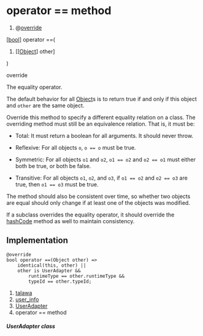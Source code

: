 
<div>

# operator == method

</div>


<div>

1.  @[override](https://api.flutter.dev/flutter/dart-core/override-constant.html)

</div>

[[bool](https://api.flutter.dev/flutter/dart-core/bool-class.html)]
operator ==(

1.  [[[Object](https://api.flutter.dev/flutter/dart-core/Object-class.md)]
    other]

)


override




The equality operator.

The default behavior for all
[Object](https://api.flutter.dev/flutter/dart-core/Object-class.html)s
is to return true if and only if this object and `other` are the same
object.

Override this method to specify a different equality relation on a
class. The overriding method must still be an equivalence relation. That
is, it must be:

-   Total: It must return a boolean for all arguments. It should never
    throw.

-   Reflexive: For all objects `o`, `o == o` must be true.

-   Symmetric: For all objects `o1` and `o2`, `o1 == o2` and `o2 == o1`
    must either both be true, or both be false.

-   Transitive: For all objects `o1`, `o2`, and `o3`, if `o1 == o2` and
    `o2 == o3` are true, then `o1 == o3` must be true.

The method should also be consistent over time, so whether two objects
are equal should only change if at least one of the objects was
modified.

If a subclass overrides the equality operator, it should override the
[hashCode](../../models_user_user_info/UserAdapter/hashCode.md) method
as well to maintain consistency.



## Implementation

``` language-dart
@override
bool operator ==(Object other) =>
    identical(this, other) ||
    other is UserAdapter &&
        runtimeType == other.runtimeType &&
        typeId == other.typeId;
```







1.  [talawa](../../index.md)
2.  [user_info](../../models_user_user_info/)
3.  [UserAdapter](../../models_user_user_info/UserAdapter-class.md)
4.  operator == method

##### UserAdapter class







